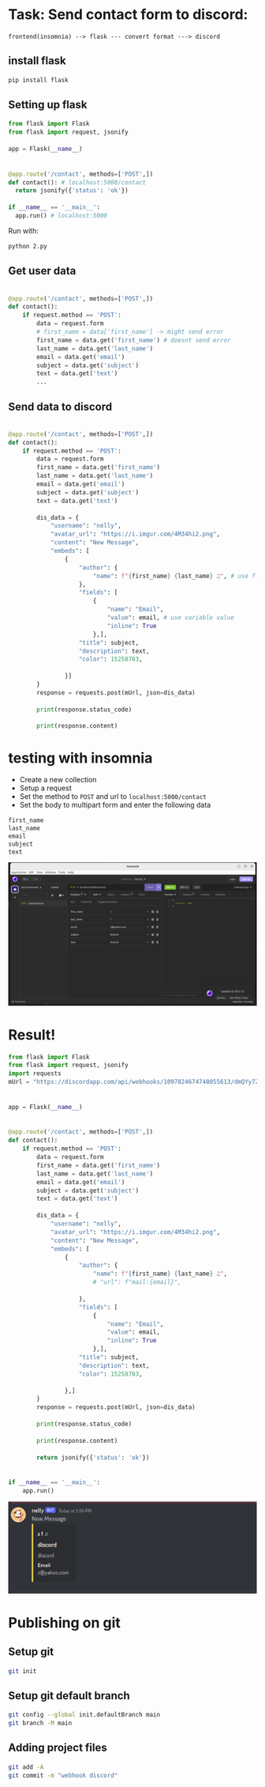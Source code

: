 # Task: Send contact form to discord:
```
frontend(insomnia) --> flask --- convert format ---> discord
```

## install flask

```bash
pip install flask
```

## Setting up flask
```python
from flask import Flask
from flask import request, jsonify

app = Flask(__name__)


@app.route('/contact', methods=['POST',])
def contact(): # localhost:5000/contact
  return jsonify({'status': 'ok'})

if __name__ == '__main__':
  app.run() # localhost:5000

```
Run with:
```bash
python 2.py
```

## Get user data
```python

@app.route('/contact', methods=['POST',])
def contact():
    if request.method == 'POST':
        data = request.form
        # first_name = data['first_name'] -> might send error
        first_name = data.get('first_name') # doesnt send error
        last_name = data.get('last_name')
        email = data.get('email')
        subject = data.get('subject')
        text = data.get('text')
        ...
```

## Send data to discord
```python

@app.route('/contact', methods=['POST',])
def contact():
    if request.method == 'POST':
        data = request.form
        first_name = data.get('first_name')
        last_name = data.get('last_name')
        email = data.get('email')
        subject = data.get('subject')
        text = data.get('text')

        dis_data = {
            "username": "nelly",
            "avatar_url": "https://i.imgur.com/4M34hi2.png",
            "content": "New Message",
            "embeds": [
                {
                    "author": {
                        "name": f"{first_name} {last_name} ♫", # use f-string
                    },
                    "fields": [
                        {
                            "name": "Email",
                            "value": email, # use variable value
                            "inline": True
                        },],
                    "title": subject,
                    "description": text,
                    "color": 15258703,

                }]
        }
        response = requests.post(mUrl, json=dis_data)

        print(response.status_code)

        print(response.content)
```

# testing with insomnia
* Create a new collection
* Setup a request
* Set the method to `POST` and url to `localhost:5000/contact`
* Set the body to multipart form and enter the following data
```
first_name
last_name
email
subject
text
```
![Insomnia test](./screenshots/2-insomnia.png)

# Result!
```python
from flask import Flask
from flask import request, jsonify
import requests
mUrl = "https://discordapp.com/api/webhooks/1097824674748055613/dmQYy7ZR1JHDiJ4I6HSYg9v-l9bGg_K8Dca-QOjtxKhZnjbEqGGpmZdEVTfHVX4Xrmb2"


app = Flask(__name__)


@app.route('/contact', methods=['POST',])
def contact():
    if request.method == 'POST':
        data = request.form
        first_name = data.get('first_name')
        last_name = data.get('last_name')
        email = data.get('email')
        subject = data.get('subject')
        text = data.get('text')

        dis_data = {
            "username": "nelly",
            "avatar_url": "https://i.imgur.com/4M34hi2.png",
            "content": "New Message",
            "embeds": [
                {
                    "author": {
                        "name": f"{first_name} {last_name} ♫",
                        # "url": f"mail:{email}",

                    },
                    "fields": [
                        {
                            "name": "Email",
                            "value": email,
                            "inline": True
                        },],
                    "title": subject,
                    "description": text,
                    "color": 15258703,

                },]
        }
        response = requests.post(mUrl, json=dis_data)

        print(response.status_code)

        print(response.content)

        return jsonify({'status': 'ok'})


if __name__ == '__main__':
    app.run()

```
![Discord Message](./screenshots/2-discord-message.png)

# Publishing on git
## Setup git
```bash
git init
```
## Setup git default branch
```bash
git config --global init.defaultBranch main
git branch -M main
```
## Adding  project files
```bash
git add -A
git commit -m "webhook discord"
 
```